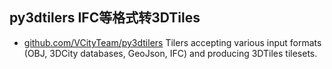 ## py3dtilers IFC等格式转3DTiles
- [github.com/VCityTeam/py3dtilers](https://github.com/VCityTeam/py3dtilers) Tilers accepting various input formats (OBJ, 3DCity databases, GeoJson, IFC) and producing 3DTiles tilesets.